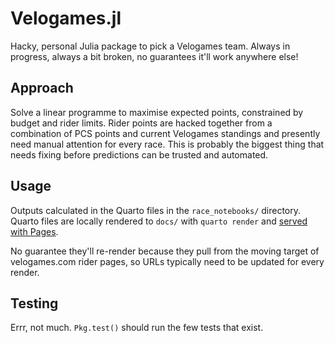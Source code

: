 # Velogames.jl

Hacky, personal Julia package to pick a Velogames team. Always in progress, always a bit broken, no guarantees it'll work anywhere else!

## Approach

Solve a linear programme to maximise expected points, constrained by budget and rider limits. Rider points are hacked together from a combination of PCS points and current Velogames standings and presently need manual attention for every race. This is probably the biggest thing that needs fixing before predictions can be trusted and automated.

## Usage

Outputs calculated in the Quarto files in the `race_notebooks/` directory. Quarto files are locally rendered to `docs/` with `quarto render` and [served with Pages](https://jzuccollo.github.io/Velogames.jl). 

No guarantee they'll re-render because they pull from the moving target of velogames.com rider pages, so URLs typically need to be updated for every render.

## Testing

Errr, not much. `Pkg.test()` should run the few tests that exist.